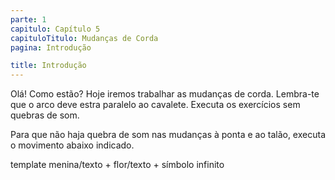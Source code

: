 ```yaml
---
parte: 1
capitulo: Capítulo 5
capituloTitulo: Mudanças de Corda
pagina: Introdução 

title: Introdução
---
```


Olá! Como estão? Hoje iremos trabalhar as mudanças de corda. Lembra-te que o arco deve estra paralelo ao cavalete. Executa os exercícios sem quebras de som.

Para que não haja quebra de som nas mudanças à ponta e ao talão, executa o movimento abaixo indicado.

template menina/texto + flor/texto + símbolo infinito
